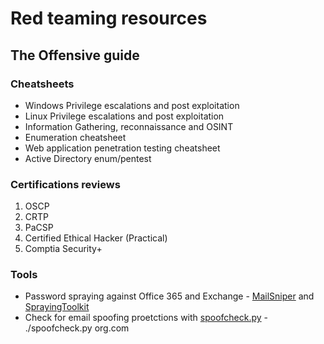 # Red teaming resources
## The Offensive guide

### Cheatsheets
- Windows Privilege escalations and post exploitation
- Linux Privilege escalations and post exploitation
- Information Gathering, reconnaissance and OSINT
- Enumeration cheatsheet
- Web application penetration testing cheatsheet
- Active Directory enum/pentest

### Certifications reviews
1. OSCP
2. CRTP
3. PaCSP
4. Certified Ethical Hacker (Practical)
5. Comptia Security+

### Tools
- Password spraying against Office 365 and Exchange - [MailSniper](https://github.com/dafthack/MailSniper) and [SprayingToolkit](https://github.com/byt3bl33d3r/SprayingToolkit)
- Check for email spoofing proetctions with [spoofcheck.py](https://github.com/BishopFox/spoofcheck) - ./spoofcheck.py org.com
